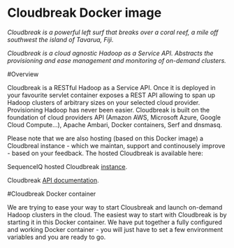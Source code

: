 Cloudbreak Docker image
=================

*Cloudbreak is a powerful left surf that breaks over a coral reef, a mile off southwest the island of Tavarua, Fiji.*

*Cloudbreak is a cloud agnostic Hadoop as a Service API. Abstracts the provisioning and ease management and monitoring of on-demand clusters.*

#Overview

Cloudbreak is a RESTful Hadoop as a Service API. Once it is deployed in your favourite servlet container exposes a REST API allowing to span up Hadoop clusters of arbitrary sizes on your selected cloud provider. Provisioning Hadoop has never been easier. Cloudbreak is built on the foundation of cloud providers API (Amazon AWS, Microsoft Azure, Google Cloud Compute...), Apache Ambari, Docker containers, Serf and dnsmasq.

Please note that we are also hosting (based on this Docker image) a Cloudbreal instance - which we maintan, support and continousely improve - based on your feedback. The hosted Cloudbreak is available here: 

SequenceIQ hosted Cloudbreak [instance](https://cloudbreak.sequenceiq.com/).

Cloudbreak [API documentation](http://docs.cloudbreak.apiary.io/).

#Cloudbreak Docker container 

We are trying to ease your way to start Clousbreak and launch on-demand Hadoop clusters in the cloud. The easiest way to start with Cloudbreak is by starting it in  this Docker container. We have put together a fully configured and working Docker container - you will just have to set a few environment variables and you are ready to go.







